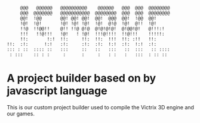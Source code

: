 	     @@@   @@@@@@   @@@@@@@@@@    @@@@@@   @@@  @@@  @@@@@@@@
	     @@@  @@@@@@@   @@@@@@@@@@@  @@@@@@@@  @@@  @@@  @@@@@@@@
	     @@!  !@@       @@! @@! @@!  @@!  @@@  @@!  !@@  @@!     
	     !@!  !@!       !@! !@! !@!  !@!  @!@  !@!  @!!  !@!     
	     !!@  !!@@!!    @!! !!@ @!@  @!@!@!@!  @!@@!@!   @!!!:!   
	     !!!   !!@!!!   !@!   ! !@!  !!!@!!!!  !!@!!!    !!!!!:  
	     !!:       !:!  !!:     !!:  !!:  !!!  !!: :!!   !!:     
	!!:  :!:      !:!   :!:     :!:  :!:  !:!  :!:  !:!  :!:     
	::: : ::  :::: ::   :::     ::   ::   :::   ::  :::   :: ::::
	 : :::    :: : :     :      :     :   : :   :   :::  : :: ::

# A project builder based on by javascript language #
This is our custom project builder used to compile the Victrix 3D engine and our games.

